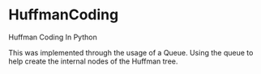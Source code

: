 # HuffmanCoding
Huffman Coding In Python

This was implemented through the usage of a Queue. Using the queue to help create the internal nodes of the Huffman tree.
